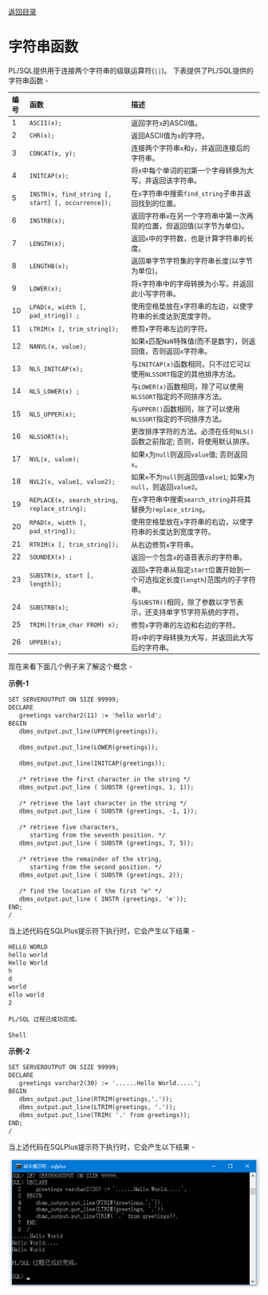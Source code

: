 [返回目录](/README.md)

# 字符串函数

PL/SQL提供用于连接两个字符串的级联运算符\(`||`\)。 下表提供了PL/SQL提供的字符串函数 -

| 编号 | 函数 | 描述 |
| :--- | :--- | :--- |
| 1 | `ASCII(x);` | 返回字符`x`的ASCII值。 |
| 2 | `CHR(x);` | 返回ASCII值为`x`的字符。 |
| 3 | `CONCAT(x, y);` | 连接两个字符串`x`和`y`，并返回连接后的字符串。 |
| 4 | `INITCAP(x);` | 将`x`中每个单词的初第一个字母转换为大写，并返回该字符串。 |
| 5 | `INSTR(x, find_string [, start] [, occurrence]);` | 在`x`字符串中搜索`find_string`子串并返回找到的位置。 |
| 6 | `INSTRB(x);` | 返回字符串`x`在另一个字符串中第一次再现的位置，但返回值\(以字节为单位\)。 |
| 7 | `LENGTH(x);` | 返回`x`中的字符数，也是计算字符串的长度。 |
| 8 | `LENGTHB(x);` | 返回单字节字符集的字符串长度\(以字节为单位\)。 |
| 9 | `LOWER(x);` | 将`x`字符串中的字母转换为小写，并返回此小写字符串。 |
| 10 | `LPAD(x, width [, pad_string]) ;` | 使用空格垫放在`x`字符串的左边，以使字符串的长度达到宽度字符。 |
| 11 | `LTRIM(x [, trim_string]);` | 修剪`x`字符串左边的字符。 |
| 12 | `NANVL(x, value);` | 如果`x`匹配`NaN`特殊值\(而不是数字\)，则返回值，否则返回`x`字符串。 |
| 13 | `NLS_INITCAP(x);` | 与`INITCAP(x)`函数相同，只不过它可以使用`NLSSORT`指定的其他排序方法。 |
| 14 | `NLS_LOWER(x) ;` | 与`LOWER(x)`函数相同，除了可以使用`NLSSORT`指定的不同排序方法。 |
| 15 | `NLS_UPPER(x);` | 与`UPPER()`函数相同，除了可以使用`NLSSORT`指定的不同排序方法。 |
| 16 | `NLSSORT(x);` | 更改排序字符的方法。必须在任何`NLS()`函数之前指定; 否则，将使用默认排序。 |
| 17 | `NVL(x, value);` | 如果`x`为`null`则返回`value`值; 否则返回`x`。 |
| 18 | `NVL2(x, value1, value2);` | 如果`x`不为`null`则返回值`value1`; 如果`x`为`null`，则返回`value2`。 |
| 19 | `REPLACE(x, search_string, replace_string);` | 在`x`字符串中搜索`search_string`并将其替换为`replace_string`。 |
| 20 | `RPAD(x, width [, pad_string]);` | 使用空格垫放在`x`字符串的右边，以使字符串的长度达到宽度字符。 |
| 21 | `RTRIM(x [, trim_string]);` | 从右边修剪`x`字符串。 |
| 22 | `SOUNDEX(x) ;` | 返回一个包含`x`的语音表示的字符串。 |
| 23 | `SUBSTR(x, start [, length]);` | 返回`x`字符串从指定`start`位置开始到一个可选指定长度\(`length`\)范围内的子字符串。 |
| 24 | `SUBSTRB(x);` | 与`SUBSTR()`相同，除了参数以字节表示，还支持单字节字符系统的字符。 |
| 25 | `TRIM([trim_char FROM) x);` | 修剪`x`字符串的左边和右边的字符。 |
| 26 | `UPPER(x);` | 将`x`中的字母转换为大写，并返回此大写后的字符串。 |

现在来看下面几个例子来了解这个概念 -

**示例-1**

```
SET SERVEROUTPUT ON SIZE 99999;
DECLARE 
   greetings varchar2(11) := 'hello world'; 
BEGIN 
   dbms_output.put_line(UPPER(greetings)); 

   dbms_output.put_line(LOWER(greetings)); 

   dbms_output.put_line(INITCAP(greetings)); 

   /* retrieve the first character in the string */ 
   dbms_output.put_line ( SUBSTR (greetings, 1, 1)); 

   /* retrieve the last character in the string */ 
   dbms_output.put_line ( SUBSTR (greetings, -1, 1)); 

   /* retrieve five characters,  
      starting from the seventh position. */ 
   dbms_output.put_line ( SUBSTR (greetings, 7, 5)); 

   /* retrieve the remainder of the string, 
      starting from the second position. */ 
   dbms_output.put_line ( SUBSTR (greetings, 2)); 

   /* find the location of the first "e" */ 
   dbms_output.put_line ( INSTR (greetings, 'e')); 
END; 
/
```

当上述代码在SQLPlus提示符下执行时，它会产生以下结果 -

```
HELLO WORLD
hello world
Hello World
h
d
world
ello world
2

PL/SQL 过程已成功完成。

Shell
```

**示例-2**

```
SET SERVEROUTPUT ON SIZE 99999;
DECLARE 
   greetings varchar2(30) := '......Hello World.....'; 
BEGIN 
   dbms_output.put_line(RTRIM(greetings,'.')); 
   dbms_output.put_line(LTRIM(greetings, '.')); 
   dbms_output.put_line(TRIM( '.' from greetings)); 
END; 
/
```

当上述代码在SQLPlus提示符下执行时，它会产生以下结果 -

![](../assets/import39.png)

